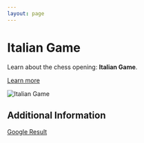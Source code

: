 ```yaml
---
layout: page
---
```

# Italian Game

Learn about the chess opening: **Italian Game**.

[Learn more](https://www.thechesswebsite.com/italian-game/)

![Italian Game](https://www.thechesswebsite.com/wp-content/uploads/2015/08/the-italian-game.jpg)

## Additional Information

[Google Result](https://www.chess.com/openings/Italian-Game)
